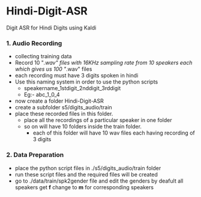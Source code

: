 # Hindi-Digit-ASR
Digit ASR for Hindi Digits using Kaldi
### 1. Audio Recording
 - collecting training data 
 - Record 10 "*.wav" files with 16KHz sampling rate from 10 speakers each which gives us 100 "*.wav" files
 - each recording must have 3 digits spoken in hindi
 - Use this naming system in order to use the python scripts
    - speakername_1stdigit_2nddigit_3rddigit
    - Eg:- abc_1_0_4
- now create a folder Hindi-Digit-ASR
- create a subfolder s5/digits_audio/train
- place these recorded files in this folder.
    - place all the recordings of a particular speaker in one folder
    - so on will have 10 folders inside the train folder.
        - each of this folder will have 10 wav files each having recording of 3 digits
### 2. Data Preparation
 - place the python script files in ./s5/digits_audio/train folder
 - run these script files and the required files will be created
 - go to ./data/train/spk2gender file and edit the genders by deafult all speakers get **f** change to **m** for corresponding speakers



